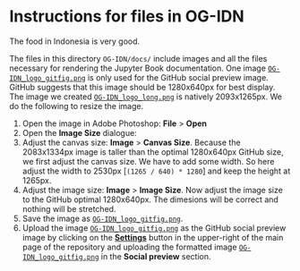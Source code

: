 # Instructions for files in OG-IDN

The food in Indonesia is very good.

The files in this directory `OG-IDN/docs/` include images and all the files necessary for rendering the Jupyter Book documentation. One image [`OG-IDN_logo_gitfig.png`](docs/OG-IDN_logo_gitfig.png) is only used for the GitHub social preview image. GitHub suggests that this image should be 1280x640px for best display. The image we created [`OG-IDN_logo_long.png`](docs/OG-IDN_logo_long.png) is natively 2093x1265px. We do the following to resize the image.

1. Open the image in Adobe Photoshop: **File** > **Open**
2. Open the **Image Size** dialogue:
3. Adjust the canvas size: **Image** > **Canvas Size**. Because the 2083x1334px image is taller than the optimal 1280x640px GitHub size, we first adjust the canvas size. We have to add some width. So here adjust the width to 2530px [`(1265 / 640) * 1280`] and keep the height at 1265px.
4. Adjust the image size: **Image** > **Image Size**. Now adjust the image size to the GitHub optimal 1280x640px. The dimesions will be correct and nothing will be stretched.
5. Save the image as [`OG-IDN_logo_gitfig.png`](docs/OG-IDN_logo_gitfig.png).
6. Upload the image [`OG-IDN_logo_gitfig.png`](docs/OG-IDN_logo_gitfig.png) as the GitHub social preview image by clicking on the [**Settings**](https://github.com/PSLmodels/OG-IDN/settings) button in the upper-right of the main page of the repository and uploading the formatted image [`OG-IDN_logo_gitfig.png`](docs/OG-IDN_logo_gitfig.png) in the **Social preview** section.
